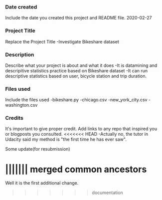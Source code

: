 ### Date created
Include the date you created this project and README file.
2020-02-27

### Project Title
Replace the Project Title
-Investigate Bikeshare dataset

### Description
Describe what your project is about and what it does
-It is datamining and descripitive statistics practice based on Bikeshare dataset
-It can run descriptive statistics based on user, bicycle station and trip duration.

### Files used
Include the files used
-bikeshare.py
-chicago.csv
-new_york_city.csv
-washington.csv

### Credits
It's important to give proper credit. Add links to any repo that inspired you or blogposts you consulted.
<<<<<<< HEAD
-Actually no, the tutor in Udacity said my method is "the first time he has ever saw".

Some update(for resubmission)

||||||| merged common ancestors
=======
Well it is the first additional change.
>>>>>>> documentation
